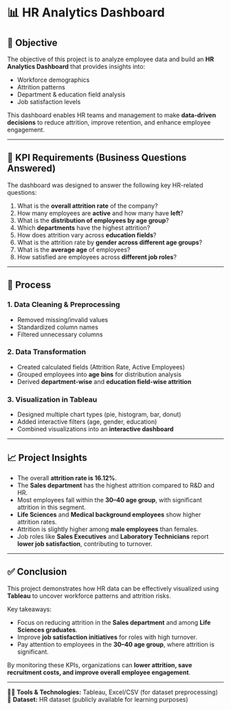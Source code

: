 
# 📊 HR Analytics Dashboard 

## 🎯 Objective  
The objective of this project is to analyze employee data and build an **HR Analytics Dashboard** that provides insights into:  
- Workforce demographics  
- Attrition patterns  
- Department & education field analysis  
- Job satisfaction levels  

This dashboard enables HR teams and management to make **data-driven decisions** to reduce attrition, improve retention, and enhance employee engagement.

---

## 📌 KPI Requirements (Business Questions Answered)  
The dashboard was designed to answer the following key HR-related questions:  
1. What is the **overall attrition rate** of the company?  
2. How many employees are **active** and how many have **left**?  
3. What is the **distribution of employees by age group**?  
4. Which **departments** have the highest attrition?  
5. How does attrition vary across **education fields**?  
6. What is the attrition rate by **gender across different age groups**?  
7. What is the **average age** of employees?  
8. How satisfied are employees across **different job roles**?  

---

## 🔧 Process  

### 1. Data Cleaning & Preprocessing  
- Removed missing/invalid values  
- Standardized column names  
- Filtered unnecessary columns  

### 2. Data Transformation  
- Created calculated fields (Attrition Rate, Active Employees)  
- Grouped employees into **age bins** for distribution analysis  
- Derived **department-wise** and **education field-wise attrition**  

### 3. Visualization in Tableau  
- Designed multiple chart types (pie, histogram, bar, donut)  
- Added interactive filters (age, gender, education)  
- Combined visualizations into an **interactive dashboard**  

---

## 📈 Project Insights  
- The overall **attrition rate is 16.12%**.  
- The **Sales department** has the highest attrition compared to R&D and HR.  
- Most employees fall within the **30–40 age group**, with significant attrition in this segment.  
- **Life Sciences** and **Medical background employees** show higher attrition rates.  
- Attrition is slightly higher among **male employees** than females.  
- Job roles like **Sales Executives** and **Laboratory Technicians** report **lower job satisfaction**, contributing to turnover.  

---

## ✅ Conclusion  
This project demonstrates how HR data can be effectively visualized using **Tableau** to uncover workforce patterns and attrition risks.  

Key takeaways:  
- Focus on reducing attrition in the **Sales department** and among **Life Sciences graduates**.  
- Improve **job satisfaction initiatives** for roles with high turnover.  
- Pay attention to employees in the **30–40 age group**, where attrition is significant.  

By monitoring these KPIs, organizations can **lower attrition, save recruitment costs, and improve overall employee engagement**.  

---

👨‍💻 **Tools & Technologies:** Tableau, Excel/CSV (for dataset preprocessing)  
📂 **Dataset:** HR dataset (publicly available for learning purposes)  
